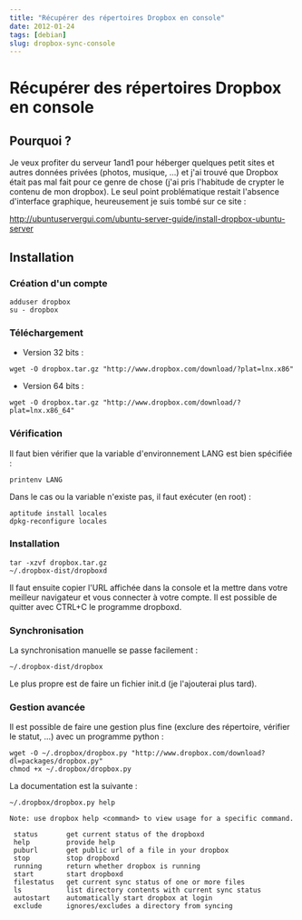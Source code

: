 ```yaml
---
title: "Récupérer des répertoires Dropbox en console"
date: 2012-01-24
tags: [debian]
slug: dropbox-sync-console
---
```

# Récupérer des répertoires Dropbox en console

## Pourquoi ?
Je veux profiter du serveur 1and1 pour héberger quelques petit sites et autres données privées (photos, musique, ...) et j'ai trouvé que Dropbox était pas mal fait pour ce genre de chose (j'ai pris l'habitude de crypter le contenu de mon dropbox). Le seul point problématique restait l'absence d'interface graphique, heureusement je suis tombé sur ce site : 

http://ubuntuservergui.com/ubuntu-server-guide/install-dropbox-ubuntu-server


## Installation

### Création d'un compte

```
adduser dropbox
su - dropbox
```

### Téléchargement

* Version 32 bits :

```
wget -O dropbox.tar.gz "http://www.dropbox.com/download/?plat=lnx.x86"
```

* Version 64 bits : 

```
wget -O dropbox.tar.gz "http://www.dropbox.com/download/?plat=lnx.x86_64"
```

### Vérification

Il faut bien vérifier que la variable d'environnement LANG est bien spécifiée :

```
printenv LANG
```
Dans le cas ou la variable n'existe pas, il faut exécuter (en root) : 

```
aptitude install locales
dpkg-reconfigure locales
```

### Installation

```
tar -xzvf dropbox.tar.gz
~/.dropbox-dist/dropboxd
```

Il faut ensuite copier l'URL affichée dans la console et la mettre dans votre meilleur navigateur et vous connecter à votre compte. Il est possible de quitter avec CTRL+C le programme dropboxd.

### Synchronisation

La synchronisation manuelle se passe facilement : 

```
~/.dropbox-dist/dropbox
```

Le plus propre est de faire un fichier init.d (je l'ajouterai plus tard).

### Gestion avancée

Il est possible de faire une gestion plus fine (exclure des répertoire, vérifier le statut, ...) avec un programme python :

```
wget -O ~/.dropbox/dropbox.py "http://www.dropbox.com/download?dl=packages/dropbox.py"
chmod +x ~/.dropbox/dropbox.py
```

La documentation est la suivante : 

```
~/.dropbox/dropbox.py help
 
Note: use dropbox help <command> to view usage for a specific command.
 
 status       get current status of the dropboxd
 help         provide help
 puburl       get public url of a file in your dropbox
 stop         stop dropboxd
 running      return whether dropbox is running
 start        start dropboxd
 filestatus   get current sync status of one or more files
 ls           list directory contents with current sync status
 autostart    automatically start dropbox at login
 exclude      ignores/excludes a directory from syncing
```
